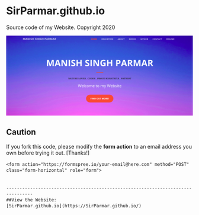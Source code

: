 SirParmar.github.io
================================================================================

Source code of my Website. Copyright 2020

![Screenshot](/Screenshot.png)

## Caution

If you fork this code, please modify the **form action** to an email address you own before trying it out. [Thanks!]
```
<form action="https://formspree.io/your-email@here.com" method="POST" class="form-horizontal" role="form">


--------------------------------------------------------------------------------
##View the Website: 
[SirParmar.github.io](https://SirParmar.github.io/)
